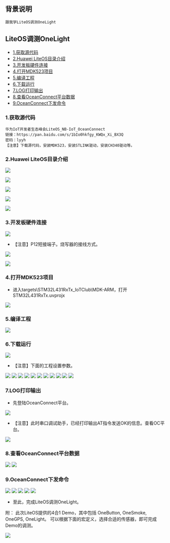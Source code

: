 ## 背景说明

	跟我学LiteOS调测OneLight


## LiteOS调测OneLight

* [1.获取源代码](#1)
* [2.Huawei LiteOS目录介绍](#2)
* [3.开发板硬件连接](#3)
* [4.打开MDK523项目](#4)
* [5.编译工程](#5)
* [6.下载运行](#6)
* [7.LOG打印输出](#7)
* [8.查看OceanConnect平台数据](#8)
* [9.OceanConnect下发命令](#9)


<h3 id="1">1.获取源代码</h3>

	华为IoT开发者生态峰会LiteOS_NB-IoT_OceanConnect
	链接：https://pan.baidu.com/s/1bIo0hkfgy_KWQx_Xi_BX3Q 
	密码：lyyh
	【注意】下载源代码，安装MDK523，安装STLINK驱动，安装CH340驱动等。

<h3 id="2">2.Huawei LiteOS目录介绍</h3>

![](./meta/20180522/liteos/SUYAI02337.png)

![](./meta/20180522/liteos/SUYAI02338.png)

![](./meta/20180522/liteos/SUYAI02339.png)

![](./meta/20180522/liteos/SUYAI02340.png)

![](./meta/20180522/liteos/SUYAI02341.png)

<h3 id="3">3.开发板硬件连接</h3>

![](./meta/20180522/liteos/suyai_liteos_board.jpg)

- 【注意】P12短接端子。烧写器的接线方式。

![](./meta/20180522/liteos/SUYAI02343.png)

![](./meta/20180522/liteos/suyai_liteos_board_1.jpg)

<h3 id="4">4.打开MDK523项目</h3>

- 进入targets\STM32L431RxTx_IoTClub\MDK-ARM，打开STM32L431RxTx.uvprojx

![](./meta/20180522/liteos/SUYAI02344.png)

<h3 id="5">5.编译工程</h3>

![](./meta/20180522/liteos/SUYAI02345.png)

<h3 id="6">6.下载运行</h3>

![](./meta/20180522/liteos/SUYAI02345_1.png)

- 【注意】下面的工程设置参数。

![](./meta/20180522/liteos/SUYAI02346.png)
![](./meta/20180522/liteos/SUYAI02347.png)
![](./meta/20180522/liteos/SUYAI02348.png)
![](./meta/20180522/liteos/SUYAI02349.png)
![](./meta/20180522/liteos/SUYAI02350.png)
![](./meta/20180522/liteos/SUYAI02351.png)
![](./meta/20180522/liteos/SUYAI02352.png)
![](./meta/20180522/liteos/SUYAI02353.png)
![](./meta/20180522/liteos/SUYAI02354.png)
![](./meta/20180522/liteos/SUYAI02355.png)
![](./meta/20180522/liteos/SUYAI02356.png)

<h3 id="7">7.LOG打印输出</h3>

- 先登陆OceanConnect平台。

![](./meta/20180522/liteos/SUYAI02357.png)

- 【注意】此时串口调试助手，已经打印输出AT指令发送OK的信息。查看OC平台。

![](./meta/20180522/liteos/SUYAI02360.png)

<h3 id="8">8.查看OceanConnect平台数据</h3>

![](./meta/20180522/liteos/SUYAI02360_1.png)
![](./meta/20180522/liteos/SUYAI02361.png)

<h3 id="9">9.OceanConnect下发命令</h3>

![](./meta/20180522/liteos/SUYAI02362.png)
![](./meta/20180522/liteos/SUYAI02363.png)
![](./meta/20180522/liteos/SUYAI02364.png)
![](./meta/20180522/liteos/SUYAI02365.png)
![](./meta/20180522/liteos/SUYAI02366.png)

- 至此，完成LiteOS调测OneLight。

附：
此次LiteOS提供的4合1 Demo，其中包括 OneButton, OneSmoke, OneGPS, OneLight。
可以根据下面的宏定义，选择合适的传感器，即可完成Demo的调测。

![](./meta/20180522/liteos/SUYAI02368.png)



